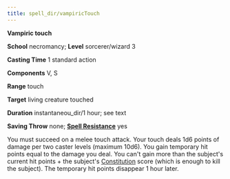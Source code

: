 ```yaml
---
title: spell_dir/vampiricTouch
---
```

 **Vampiric touch**

**School** necromancy; **Level** sorcerer/wizard 3

**Casting Time** 1 standard action

**Components** V, S

**Range** touch

**Target** living creature touched

**Duration** instantaneou_dir/1 hour; see text

**Saving Throw** none; **[Spell Resistance](../glossary#_spell-resistance)** yes

You must succeed on a melee touch attack. Your touch deals 1d6 points of damage per two caster levels (maximum 10d6). You gain temporary hit points equal to the damage you deal. You can't gain more than the subject's current hit points + the subject's [Constitution](../gettingStarted#_constitution) score (which is enough to kill the subject). The temporary hit points disappear 1 hour later.

